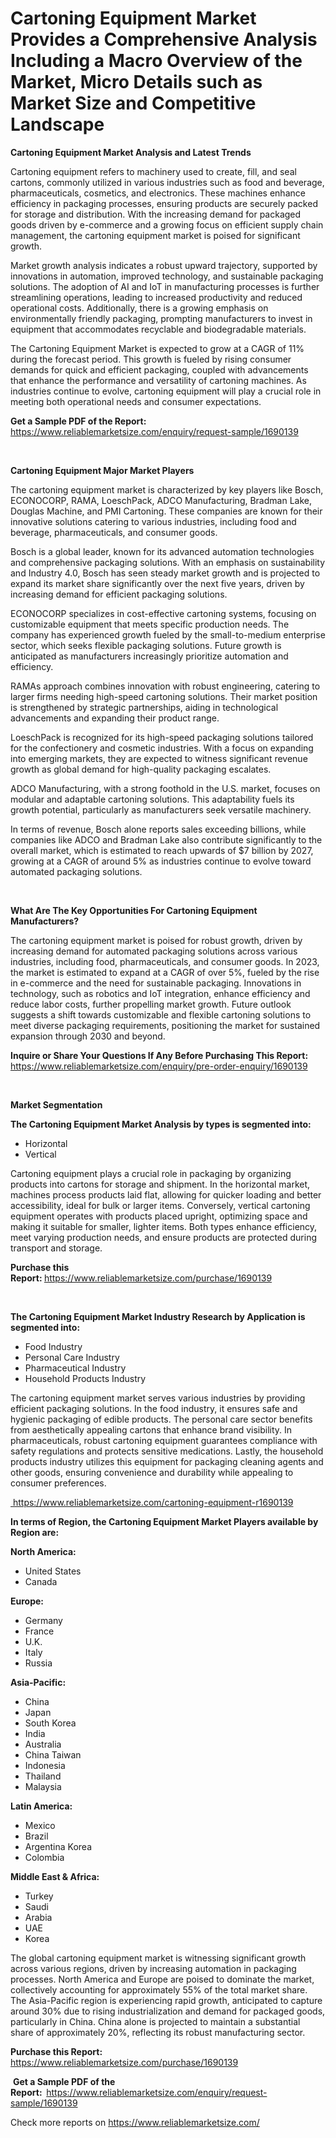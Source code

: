 <p><h1>Cartoning Equipment Market Provides a Comprehensive Analysis Including a Macro Overview of the Market, Micro Details such as Market Size and Competitive Landscape</h1></p><p><strong>Cartoning Equipment Market Analysis and Latest Trends</strong></p>
<p><p>Cartoning equipment refers to machinery used to create, fill, and seal cartons, commonly utilized in various industries such as food and beverage, pharmaceuticals, cosmetics, and electronics. These machines enhance efficiency in packaging processes, ensuring products are securely packed for storage and distribution. With the increasing demand for packaged goods driven by e-commerce and a growing focus on efficient supply chain management, the cartoning equipment market is poised for significant growth.</p><p>Market growth analysis indicates a robust upward trajectory, supported by innovations in automation, improved technology, and sustainable packaging solutions. The adoption of AI and IoT in manufacturing processes is further streamlining operations, leading to increased productivity and reduced operational costs. Additionally, there is a growing emphasis on environmentally friendly packaging, prompting manufacturers to invest in equipment that accommodates recyclable and biodegradable materials.</p><p>The Cartoning Equipment Market is expected to grow at a CAGR of 11% during the forecast period. This growth is fueled by rising consumer demands for quick and efficient packaging, coupled with advancements that enhance the performance and versatility of cartoning machines. As industries continue to evolve, cartoning equipment will play a crucial role in meeting both operational needs and consumer expectations.</p></p>
<p><strong>Get a Sample PDF of the Report:&nbsp;</strong> <a href="https://www.reliablemarketsize.com/enquiry/request-sample/1690139?utm_campaign=1991&utm_medium=2&utm_source=Github&utm_content=ia&utm_term=20022025&utm_id=cartoning-equipment">https://www.reliablemarketsize.com/enquiry/request-sample/1690139</a></p>
<p>&nbsp;</p>
<p><strong>Cartoning Equipment Major Market Players</strong></p>
<p><p>The cartoning equipment market is characterized by key players like Bosch, ECONOCORP, RAMA, LoeschPack, ADCO Manufacturing, Bradman Lake, Douglas Machine, and PMI Cartoning. These companies are known for their innovative solutions catering to various industries, including food and beverage, pharmaceuticals, and consumer goods.</p><p>Bosch is a global leader, known for its advanced automation technologies and comprehensive packaging solutions. With an emphasis on sustainability and Industry 4.0, Bosch has seen steady market growth and is projected to expand its market share significantly over the next five years, driven by increasing demand for efficient packaging solutions.</p><p>ECONOCORP specializes in cost-effective cartoning systems, focusing on customizable equipment that meets specific production needs. The company has experienced growth fueled by the small-to-medium enterprise sector, which seeks flexible packaging solutions. Future growth is anticipated as manufacturers increasingly prioritize automation and efficiency.</p><p>RAMAs approach combines innovation with robust engineering, catering to larger firms needing high-speed cartoning solutions. Their market position is strengthened by strategic partnerships, aiding in technological advancements and expanding their product range.</p><p>LoeschPack is recognized for its high-speed packaging solutions tailored for the confectionery and cosmetic industries. With a focus on expanding into emerging markets, they are expected to witness significant revenue growth as global demand for high-quality packaging escalates.</p><p>ADCO Manufacturing, with a strong foothold in the U.S. market, focuses on modular and adaptable cartoning solutions. This adaptability fuels its growth potential, particularly as manufacturers seek versatile machinery.</p><p>In terms of revenue, Bosch alone reports sales exceeding billions, while companies like ADCO and Bradman Lake also contribute significantly to the overall market, which is estimated to reach upwards of $7 billion by 2027, growing at a CAGR of around 5% as industries continue to evolve toward automated packaging solutions.</p></p>
<p>&nbsp;</p>
<p><strong>What Are The Key Opportunities For Cartoning Equipment Manufacturers?</strong></p>
<p><p>The cartoning equipment market is poised for robust growth, driven by increasing demand for automated packaging solutions across various industries, including food, pharmaceuticals, and consumer goods. In 2023, the market is estimated to expand at a CAGR of over 5%, fueled by the rise in e-commerce and the need for sustainable packaging. Innovations in technology, such as robotics and IoT integration, enhance efficiency and reduce labor costs, further propelling market growth. Future outlook suggests a shift towards customizable and flexible cartoning solutions to meet diverse packaging requirements, positioning the market for sustained expansion through 2030 and beyond.</p></p>
<p><strong>Inquire or Share Your Questions If Any Before Purchasing This Report:</strong> <a href="https://www.reliablemarketsize.com/enquiry/pre-order-enquiry/1690139?utm_campaign=1991&utm_medium=2&utm_source=Github&utm_content=ia&utm_term=20022025&utm_id=cartoning-equipment">https://www.reliablemarketsize.com/enquiry/pre-order-enquiry/1690139</a></p>
<p>&nbsp;</p>
<p><strong>Market Segmentation</strong></p>
<p><strong>The Cartoning Equipment Market Analysis by types is segmented into:</strong></p>
<p><ul><li>Horizontal</li><li>Vertical</li></ul></p>
<p><p>Cartoning equipment plays a crucial role in packaging by organizing products into cartons for storage and shipment. In the horizontal market, machines process products laid flat, allowing for quicker loading and better accessibility, ideal for bulk or larger items. Conversely, vertical cartoning equipment operates with products placed upright, optimizing space and making it suitable for smaller, lighter items. Both types enhance efficiency, meet varying production needs, and ensure products are protected during transport and storage.</p></p>
<p><strong>Purchase this Report:&nbsp;</strong><a href="https://www.reliablemarketsize.com/purchase/1690139?utm_campaign=1991&utm_medium=2&utm_source=Github&utm_content=ia&utm_term=20022025&utm_id=cartoning-equipment">https://www.reliablemarketsize.com/purchase/1690139</a></p>
<p>&nbsp;</p>
<p><strong>The Cartoning Equipment Market Industry Research by Application is segmented into:</strong></p>
<p><ul><li>Food Industry</li><li>Personal Care Industry</li><li>Pharmaceutical Industry</li><li>Household Products Industry</li></ul></p>
<p><p>The cartoning equipment market serves various industries by providing efficient packaging solutions. In the food industry, it ensures safe and hygienic packaging of edible products. The personal care sector benefits from aesthetically appealing cartons that enhance brand visibility. In pharmaceuticals, robust cartoning equipment guarantees compliance with safety regulations and protects sensitive medications. Lastly, the household products industry utilizes this equipment for packaging cleaning agents and other goods, ensuring convenience and durability while appealing to consumer preferences.</p></p>
<p><a href="https://www.reliablemarketsize.com/cartoning-equipment-r1690139?utm_campaign=1991&utm_medium=2&utm_source=Github&utm_content=ia&utm_term=20022025&utm_id=cartoning-equipment">&nbsp;https://www.reliablemarketsize.com/cartoning-equipment-r1690139</a></p>
<p><strong>In terms of Region, the Cartoning Equipment Market Players available by Region are:</strong></p>
<p>
    <p> <strong> North America: </strong>
        <ul>
            <li>United States</li>
            <li>Canada</li>
        </ul>
        </p> 
    <p> <strong> Europe: </strong>
        <ul>
            <li>Germany</li>
            <li>France</li>
            <li>U.K.</li>
            <li>Italy</li>
            <li>Russia</li>
        </ul>
        </p> 
    <p> <strong> Asia-Pacific: </strong>
        <ul>
            <li>China</li>
            <li>Japan</li>
            <li>South Korea</li>
            <li>India</li>
            <li>Australia</li>
            <li>China Taiwan</li>
            <li>Indonesia</li>
            <li>Thailand</li>
            <li>Malaysia</li>
        </ul>
        </p> 
    <p> <strong> Latin America: </strong>
        <ul>
            <li>Mexico</li>
            <li>Brazil</li>
            <li>Argentina Korea</li>
            <li>Colombia</li>
        </ul>
        </p> 
    <p> <strong> Middle East & Africa: </strong>
        <ul>
            <li>Turkey</li>
            <li>Saudi</li>
            <li>Arabia</li>
            <li>UAE</li>
            <li>Korea</li>
        </ul>
    </p>
    </p>
<p><p>The global cartoning equipment market is witnessing significant growth across various regions, driven by increasing automation in packaging processes. North America and Europe are poised to dominate the market, collectively accounting for approximately 55% of the total market share. The Asia-Pacific region is experiencing rapid growth, anticipated to capture around 30% due to rising industrialization and demand for packaged goods, particularly in China. China alone is projected to maintain a substantial share of approximately 20%, reflecting its robust manufacturing sector.</p></p>
<p><strong>Purchase this Report: </strong><a href="https://www.reliablemarketsize.com/purchase/1690139?utm_campaign=1991&utm_medium=2&utm_source=Github&utm_content=ia&utm_term=20022025&utm_id=cartoning-equipment">https://www.reliablemarketsize.com/purchase/1690139</a></p>
<p>&nbsp;<strong>Get a Sample PDF of the Report:&nbsp;&nbsp;</strong><a href="https://www.reliablemarketsize.com/enquiry/request-sample/1690139?utm_campaign=1991&utm_medium=2&utm_source=Github&utm_content=ia&utm_term=20022025&utm_id=cartoning-equipment">https://www.reliablemarketsize.com/enquiry/request-sample/1690139</a></p>
<p><strong></strong></p>
<p>Check more reports on <a href="https://www.reliablemarketsize.com/?utm_campaign=1991&utm_medium=2&utm_source=Github&utm_content=ia&utm_term=20022025&utm_id=cartoning-equipment">https://www.reliablemarketsize.com/</a></p>